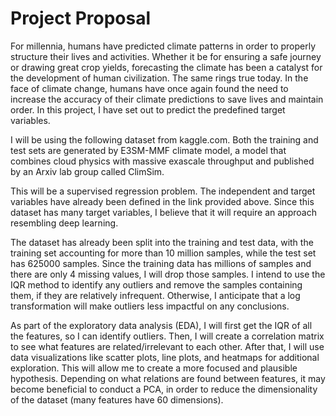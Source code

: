 # Project Proposal
For millennia, humans have predicted climate patterns in order to properly structure their lives and activities. Whether it be for ensuring a safe journey or drawing great crop yields, forecasting the climate has been a catalyst for the development of human civilization. The same rings true today. In the face of climate change, humans have once again found the need to increase the accuracy of their climate predictions to save lives and maintain order. In this project, I have set out to predict the predefined target variables.

I will be using the following dataset from kaggle.com. Both the training and test sets are generated by E3SM-MMF climate model, a model that combines cloud physics with massive exascale throughput and published by an Arxiv lab group called ClimSim.

This will be a supervised regression problem. The independent and target variables have already been defined in the link provided above. Since this dataset has many target variables, I believe that it will require an approach resembling deep learning.

The dataset has already been split into the training and test data, with the training set accounting for more than 10 million samples, while the test set has 625000 samples. Since the training data has millions of samples and there are only 4 missing values, I will drop those samples. I intend to use the IQR method to identify any outliers and remove the samples containing them, if they are relatively infrequent. Otherwise, I anticipate that a log transformation will make outliers less impactful on any conclusions.

As part of the exploratory data analysis (EDA), I will first get the IQR of all the features, so I can identify outliers. Then, I will create a correlation matrix to see what features are related/irrelevant to each other. After that, I will use data visualizations like scatter plots, line plots, and heatmaps for additional exploration. This will allow me to create a more focused and plausible hypothesis. Depending on what relations are found between features, it may become beneficial to conduct a PCA, in order to reduce the dimensionality of the dataset (many features have 60 dimensions).
